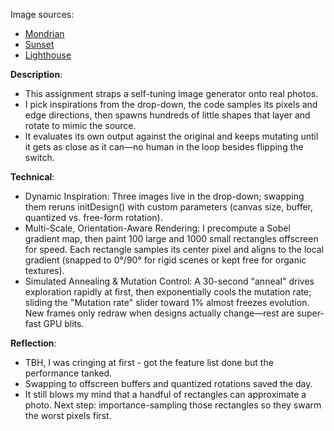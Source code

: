 Image sources:
- [Mondrian](https://commons.wikimedia.org/wiki/File:Piet_Mondriaan,_1930_-_Mondrian_Composition_II_in_Red,_Blue,_and_Yellow.jpg)
- [Sunset](https://commons.wikimedia.org/wiki/File:Silhouette_Sunset.JPG)
- [Lighthouse](https://commons.wikimedia.org/wiki/File:Beautiful_January_morning_at_Cape_Hatteras_Lighthouse._(5d7d9068-1dd8-b71c-078a-4ba4477c0d49).jpg)

**Description**:
- This assignment straps a self-tuning image generator onto real photos. 
- I pick inspirations from the drop-down, the code samples its pixels and edge directions, then spawns hundreds of little shapes that layer and rotate to mimic the source. 
- It evaluates its own output against the original and keeps mutating until it gets as close as it can—no human in the loop besides flipping the switch.

**Technical**:
- Dynamic Inspiration: Three images live in the drop-down; swapping them reruns initDesign() with custom parameters (canvas size, buffer, quantized vs. free-form rotation).
- Multi-Scale, Orientation-Aware Rendering: I precompute a Sobel gradient map, then paint 100 large and 1000 small rectangles offscreen for speed. Each rectangle samples its center pixel and aligns to the local gradient (snapped to 0°/90° for rigid scenes or kept free for organic textures).
- Simulated Annealing & Mutation Control: A 30-second "anneal" drives exploration rapidly at first, then exponentially cools the mutation rate; sliding the "Mutation rate" slider toward 1% almost freezes evolution. New frames only redraw when designs actually change—rest are super-fast GPU blits.

**Reflection**:
- TBH, I was cringing at first - got the feature list done but the performance tanked. 
- Swapping to offscreen buffers and quantized rotations saved the day. 
- It still blows my mind that a handful of rectangles can approximate a photo. Next step: importance-sampling those rectangles so they swarm the worst pixels first.
